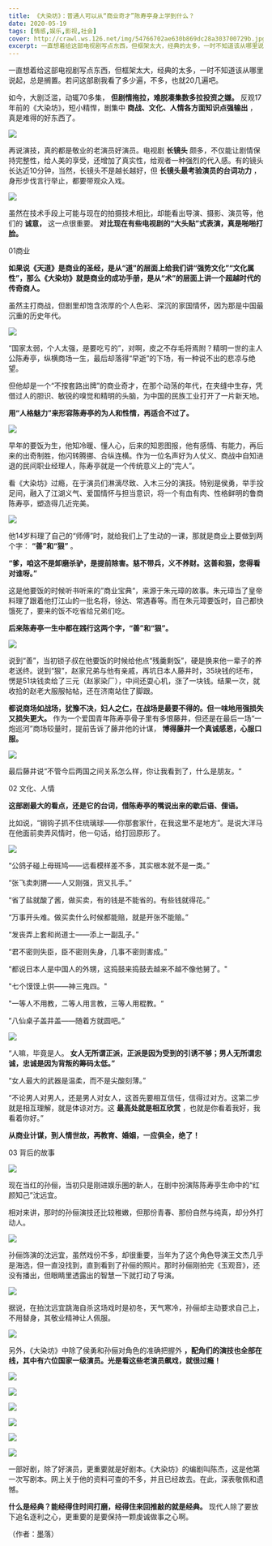 ```yaml
---
title: 《大染坊》：普通人可以从“商业奇才”陈寿亭身上学到什么？
date: 2020-05-19
tags: [情感,娱乐,影视,社会]
cover: http://crawl.ws.126.net/img/54766702ae630b869dc28a303700729b.jpg
excerpt: 一直想着给这部电视剧写点东西，但框架太大，经典的太多，一时不知道该从哪里说起，总是搁置。若问这部剧我看了多少遍，不多，也就20几遍吧。如今，大剧泛滥，动辄70多集， **但剧情拖拉，难脱凑集数多拉投资之嫌。** 反观17年前的《大染坊》
---
```

一直想着给这部电视剧写点东西，但框架太大，经典的太多，一时不知道该从哪里说起，总是搁置。若问这部剧我看了多少遍，不多，也就20几遍吧。

如今，大剧泛滥，动辄70多集， **但剧情拖拉，难脱凑集数多拉投资之嫌。** 反观17年前的《大染坊》，短小精悍，剧集中
**商战、文化、人情各方面知识点强输出** ，真是难得的好东西了。

![](http://crawl.ws.126.net/img/54766702ae630b869dc28a303700729b.jpg)  

再说演技，真的都是敬业的老演员好演员。电视剧 **长镜头**
颇多，不仅能让剧情保持完整性，给人美的享受，还增加了真实性，给观者一种强烈的代入感。有的镜头长达近10分钟，当然，长镜头不是越长越好，但
**长镜头最考验演员的台词功力** ，身形步伐言行举止，都要带观众入戏。

![](http://crawl.ws.126.net/img/f75b39a334d0fea44d1d6c5f668d93da.jpg)  

虽然在技术手段上可能与现在的拍摄技术相比，却能看出导演、摄影、演员等，他们的 **诚意，** 这一点很重要。
**对比现在有些电视剧的“大头贴”式表演，真是啪啪打脸。**

01商业

**如果说《天道》是商业的圣经，是从“道”的层面上给我们讲“强势文化”“文化属性”，那么《大染坊》就是商业的成功手册，是从“术”的层面上讲一个超越时代的传奇商人。**

虽然主打商战，但剧里却饱含浓厚的个人色彩、深沉的家国情怀，因为那是中国最沉重的历史年代。

![](http://crawl.ws.126.net/img/e3d5bb24397a6ae0d973faf20ae85b2b.jpg)  

“国家太弱，个人太强，是要吃亏的”，对啊，皮之不存毛将焉附？精明一世的主人公陈寿亭，纵横商场一生，最后却落得“早逝”的下场，有一种说不出的悲凉与绝望。

但他却是一个“不按套路出牌”的商业奇才，在那个动荡的年代，在夹缝中生存，凭借过人的胆识、敏锐的嗅觉和精明的头脑，为中国的民族工业打开了一片新天地。

**用“人格魅力”来形容陈寿亭的为人和性情，再适合不过了。**

![](http://crawl.ws.126.net/img/fc99860d746b9fc0a20c940ee8e9a542.jpg)  

早年的要饭为生，他知冷暖、懂人心，后来的知恩图报，他有感情、有能力，再后来的出奇制胜，他闪转腾挪、合纵连横。作为一位名声好为人仗义、商战中自知进退的民间职业经理人，陈寿亭就是一个传统意义上的“完人”。

看《大染坊》过瘾，在于演员们淋漓尽致、入木三分的演技。特别是侯勇，举手投足间，融入了江湖义气、爱国情怀与担当意识，将一个有血有肉、性格鲜明的鲁商陈寿亭，塑造得几近完美。

![](http://crawl.ws.126.net/img/850a5797f3ded13e7a7999c979e42c93.jpg)  

他14岁料理了自己的“师傅”时，就给我们上了生动的一课，那就是商业上要做到两个字： **“善”和“狠”** 。

**“爹，咱这不是卸磨杀驴，是提前除害。慈不带兵，义不养财。这善和狠，您得看对谁呀。”**

这是他要饭的时候听书听来的”商业宝典“，来源于朱元璋的故事。朱元璋当了皇帝料理了跟着他打江山的一批名将，徐达、常遇春等。而在朱元璋要饭时，自己都快饿死了，要来的饭不吃省给兄弟们吃。

**后来陈寿亭一生中都在践行这两个字，“善”和“狠”。**

![](http://crawl.ws.126.net/img/46e62b038c12b0c32b7317452c376aed.jpg)  

说到“善”，当初锁子叔在他要饭的时候给他点“残羹剩饭”，硬是换来他一辈子的养老送终。说到“狠”，赵家兄弟与他有亲戚，再坑日本人藤井时，35块钱的坯布，愣是51块钱卖给了三元（赵家染厂），中间还耍心机，涨了一块钱。结果一次，就收拾的赵老大服服帖帖，还在济南站住了脚跟。

**都说商场如战场，犹豫不决，妇人之仁，在战场是最要不得的。但一味地用强损失又损失更大。**
作为一个爱国青年陈寿亭骨子里有多恨藤井，但还是在最后一场“一炮巡河”商场较量时，提前告诉了藤井他的计谋， **博得藤井一个真诚感恩，心服口服。**

![](http://crawl.ws.126.net/img/9130091efe39cbb2fdcd51eeffdc4fd7.jpg)  

最后藤井说“不管今后两国之间关系怎么样，你让我看到了，什么是朋友。“

02 文化、人情

**这部剧最大的看点，还是它的台词，借陈寿亭的嘴说出来的歇后语、俚语。**

比如说，“钢钩子抓不住琉璃球——你那套家什，在我这里不是地方”。是说大洋马在他面前卖弄风情时，他一句话，给打回原形了。

![](http://crawl.ws.126.net/img/4f4774b886b5bd09655fb170719fbc90.jpg)  

“公鸽子碰上母斑鸠——远看模样差不多，其实根本就不是一类。”

“张飞卖刺猬——人又刚强，货又扎手。”

“省了盐就酸了酱，做买卖，有的钱是不能省的。有些钱就得花。”

“万事开头难。做买卖什么时候都能赔，就是开张不能赔。”

“发丧弄上套和尚道士——添上一副乱子。”

“君不密则失臣，臣不密则失身，几事不密则害成。”

“都说日本人是中国人的外甥，这捣鼓来捣鼓去越来不越不像他舅了。"

"七个馍馍上供——神三鬼四。"

"一等人不用教，二等人用言教，三等人用棍教。“

”八仙桌子盖井盖——随着方就圆吧。”

![](http://crawl.ws.126.net/img/a81d3e5667136d76b3e7049cc84c86fe.jpg)  

“人嘛，毕竟是人。 **女人无所谓正派，正派是因为受到的引诱不够；男人无所谓忠诚，忠诚是因为背叛的筹码太低。”**

“女人最大的武器是温柔，而不是尖酸刻薄。”

“不论男人对男人，还是男人对女人，这首先要相互信任，信得过对方。这第二步就是相互理解，就是体谅对方。这 **最高处就是相互欣赏**
，也就是你看着我好，我看着你好。”

**从商业计谋，到人情世故，再教育、婚姻，一应俱全，绝了！**

03 背后的故事

![](http://crawl.ws.126.net/img/6e890930947c895cbbe917759c1be7cc.jpg)  

现在当红的孙俪，当初只是刚进娱乐圈的新人，在剧中扮演陈陈寿亭生命中的“红颜知己”沈远宜。

相对来讲，那时的孙俪演技还比较稚嫩，但那份青春、那份自然与纯真，却分外打动人。

![](http://crawl.ws.126.net/img/cbc38f46477627fe548c770a88400cf2.jpg)  

孙俪饰演的沈远宜，虽然戏份不多，却很重要，当年为了这个角色导演王文杰几乎是海选，但一直没找到，直到看到了孙俪的照片。那时孙俪刚拍完《玉观音》，还没有播出，但眼睛里透露出的智慧一下就打动了导演。

![](http://crawl.ws.126.net/img/6d8da064d41f701bf9a73cb7b118831d.jpg)  

据说，在拍沈远宜跳海自杀这场戏时是初冬，天气寒冷，孙俪却主动要求自己上，不用替身，其敬业精神让人佩服。

![](http://crawl.ws.126.net/img/249a346d1fe40e0d2187b67eadf6ccbf.jpg)  

另外，《大染坊》中除了侯勇和孙俪对角色的准确把握外 **，配角们的演技也全部在线，其中有六位国家一级演员。光是看这些老演员飙戏，就很过瘾！**

![](http://crawl.ws.126.net/img/de183f720de523853dba7847e902ac15.jpg)  

![](http://crawl.ws.126.net/img/6a7ff7b4978fcd6b5aa1997fd4a65ab3.jpg)  

![](http://crawl.ws.126.net/img/3a2d2f17098ae75a87cdd2f24a94a53a.jpg)  

![](http://crawl.ws.126.net/img/4172bb15d161f6ff4e4e0836ac921edb.jpg)  

![](http://crawl.ws.126.net/img/b3ee7c1299be920f393823bd8278d3f2.jpg)  

![](http://crawl.ws.126.net/img/705e04c75503189322b66dbe8ad6e407.jpg)  

一部好剧，除了好演员，更重要就是好剧本。《大染坊》的编剧叫陈杰，这是他第一次写剧本。网上关于他的资料可查的不多，并且已经故去。在此，深表敬佩和遗憾。

**什么是经典？能经得住时间打磨，经得住来回推敲的就是经典。** 现代人除了要放下追名逐利之心，更重要的是要保持一颗虔诚做事之心啊。

（作者：墨落）

